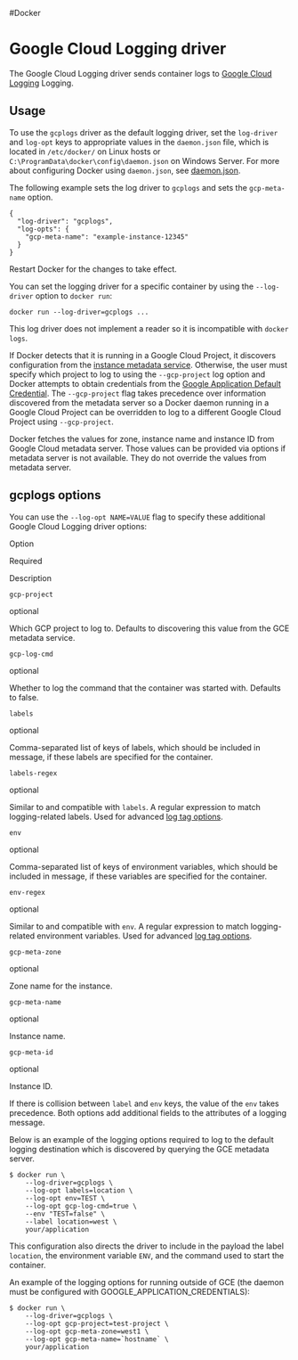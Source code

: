 #Docker 
# Google Cloud Logging driver
The Google Cloud Logging driver sends container logs to [Google Cloud Logging](https://cloud.google.com/logging/docs/) Logging.

## Usage[](https://docs.docker.com/config/containers/logging/gcplogs/#usage)

To use the `gcplogs` driver as the default logging driver, set the `log-driver` and `log-opt` keys to appropriate values in the `daemon.json` file, which is located in `/etc/docker/` on Linux hosts or `C:\ProgramData\docker\config\daemon.json` on Windows Server. For more about configuring Docker using `daemon.json`, see [daemon.json](https://docs.docker.com/engine/reference/commandline/dockerd/#daemon-configuration-file).

The following example sets the log driver to `gcplogs` and sets the `gcp-meta-name` option.

```
{
  "log-driver": "gcplogs",
  "log-opts": {
    "gcp-meta-name": "example-instance-12345"
  }
}
```

Restart Docker for the changes to take effect.

You can set the logging driver for a specific container by using the `--log-driver` option to `docker run`:

```
docker run --log-driver=gcplogs ...
```

This log driver does not implement a reader so it is incompatible with `docker logs`.

If Docker detects that it is running in a Google Cloud Project, it discovers configuration from the [instance metadata service](https://cloud.google.com/compute/docs/metadata). Otherwise, the user must specify which project to log to using the `--gcp-project` log option and Docker attempts to obtain credentials from the [Google Application Default Credential](https://developers.google.com/identity/protocols/application-default-credentials). The `--gcp-project` flag takes precedence over information discovered from the metadata server so a Docker daemon running in a Google Cloud Project can be overridden to log to a different Google Cloud Project using `--gcp-project`.

Docker fetches the values for zone, instance name and instance ID from Google Cloud metadata server. Those values can be provided via options if metadata server is not available. They do not override the values from metadata server.

## gcplogs options[](https://docs.docker.com/config/containers/logging/gcplogs/#gcplogs-options)

You can use the `--log-opt NAME=VALUE` flag to specify these additional Google Cloud Logging driver options:

Option

Required

Description

`gcp-project`

optional

Which GCP project to log to. Defaults to discovering this value from the GCE metadata service.

`gcp-log-cmd`

optional

Whether to log the command that the container was started with. Defaults to false.

`labels`

optional

Comma-separated list of keys of labels, which should be included in message, if these labels are specified for the container.

`labels-regex`

optional

Similar to and compatible with `labels`. A regular expression to match logging-related labels. Used for advanced [log tag options](https://docs.docker.com/config/containers/logging/log_tags/).

`env`

optional

Comma-separated list of keys of environment variables, which should be included in message, if these variables are specified for the container.

`env-regex`

optional

Similar to and compatible with `env`. A regular expression to match logging-related environment variables. Used for advanced [log tag options](https://docs.docker.com/config/containers/logging/log_tags/).

`gcp-meta-zone`

optional

Zone name for the instance.

`gcp-meta-name`

optional

Instance name.

`gcp-meta-id`

optional

Instance ID.

If there is collision between `label` and `env` keys, the value of the `env` takes precedence. Both options add additional fields to the attributes of a logging message.

Below is an example of the logging options required to log to the default logging destination which is discovered by querying the GCE metadata server.

```
$ docker run \
    --log-driver=gcplogs \
    --log-opt labels=location \
    --log-opt env=TEST \
    --log-opt gcp-log-cmd=true \
    --env "TEST=false" \
    --label location=west \
    your/application
```

This configuration also directs the driver to include in the payload the label `location`, the environment variable `ENV`, and the command used to start the container.

An example of the logging options for running outside of GCE (the daemon must be configured with GOOGLE_APPLICATION_CREDENTIALS):

```
$ docker run \
    --log-driver=gcplogs \
    --log-opt gcp-project=test-project \
    --log-opt gcp-meta-zone=west1 \
    --log-opt gcp-meta-name=`hostname` \
    your/application
```